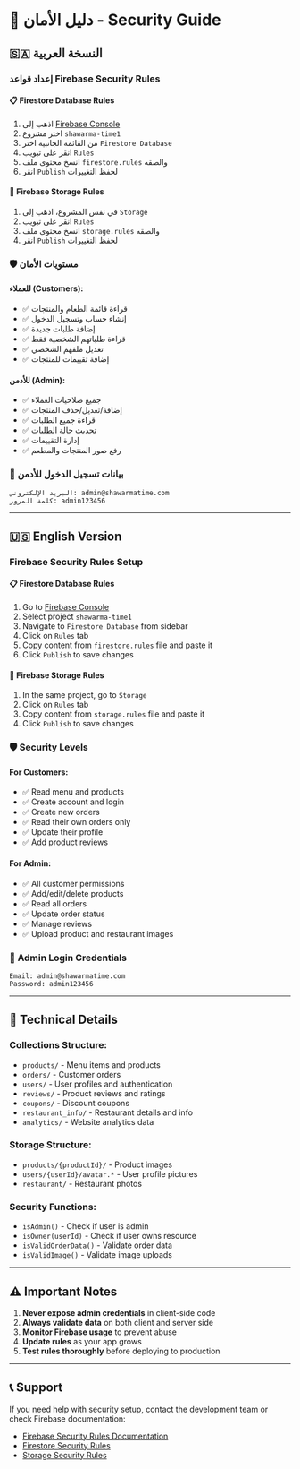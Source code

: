 # 🔐 دليل الأمان - Security Guide

## 🇸🇦 النسخة العربية

### إعداد قواعد Firebase Security Rules

#### 📋 **Firestore Database Rules**
1. اذهب إلى [Firebase Console](https://console.firebase.google.com)
2. اختر مشروع `shawarma-time1`
3. من القائمة الجانبية اختر `Firestore Database`
4. انقر على تبويب `Rules`
5. انسخ محتوى ملف `firestore.rules` والصقه
6. انقر `Publish` لحفظ التغييرات

#### 📁 **Firebase Storage Rules**
1. في نفس المشروع، اذهب إلى `Storage`
2. انقر على تبويب `Rules`
3. انسخ محتوى ملف `storage.rules` والصقه
4. انقر `Publish` لحفظ التغييرات

### 🛡️ **مستويات الأمان**

#### **للعملاء (Customers)**:
- ✅ قراءة قائمة الطعام والمنتجات
- ✅ إنشاء حساب وتسجيل الدخول
- ✅ إضافة طلبات جديدة
- ✅ قراءة طلباتهم الشخصية فقط
- ✅ تعديل ملفهم الشخصي
- ✅ إضافة تقييمات للمنتجات

#### **للأدمن (Admin)**:
- ✅ جميع صلاحيات العملاء
- ✅ إضافة/تعديل/حذف المنتجات
- ✅ قراءة جميع الطلبات
- ✅ تحديث حالة الطلبات
- ✅ إدارة التقييمات
- ✅ رفع صور المنتجات والمطعم

### 🔑 **بيانات تسجيل الدخول للأدمن**
```
البريد الإلكتروني: admin@shawarmatime.com
كلمة المرور: admin123456
```

---

## 🇺🇸 English Version

### Firebase Security Rules Setup

#### 📋 **Firestore Database Rules**
1. Go to [Firebase Console](https://console.firebase.google.com)
2. Select project `shawarma-time1`
3. Navigate to `Firestore Database` from sidebar
4. Click on `Rules` tab
5. Copy content from `firestore.rules` file and paste it
6. Click `Publish` to save changes

#### 📁 **Firebase Storage Rules**
1. In the same project, go to `Storage`
2. Click on `Rules` tab
3. Copy content from `storage.rules` file and paste it
4. Click `Publish` to save changes

### 🛡️ **Security Levels**

#### **For Customers**:
- ✅ Read menu and products
- ✅ Create account and login
- ✅ Create new orders
- ✅ Read their own orders only
- ✅ Update their profile
- ✅ Add product reviews

#### **For Admin**:
- ✅ All customer permissions
- ✅ Add/edit/delete products
- ✅ Read all orders
- ✅ Update order status
- ✅ Manage reviews
- ✅ Upload product and restaurant images

### 🔑 **Admin Login Credentials**
```
Email: admin@shawarmatime.com
Password: admin123456
```

---

## 🔧 **Technical Details**

### **Collections Structure**:
- `products/` - Menu items and products
- `orders/` - Customer orders
- `users/` - User profiles and authentication
- `reviews/` - Product reviews and ratings
- `coupons/` - Discount coupons
- `restaurant_info/` - Restaurant details and info
- `analytics/` - Website analytics data

### **Storage Structure**:
- `products/{productId}/` - Product images
- `users/{userId}/avatar.*` - User profile pictures
- `restaurant/` - Restaurant photos

### **Security Functions**:
- `isAdmin()` - Check if user is admin
- `isOwner(userId)` - Check if user owns resource
- `isValidOrderData()` - Validate order data
- `isValidImage()` - Validate image uploads

---

## ⚠️ **Important Notes**

1. **Never expose admin credentials** in client-side code
2. **Always validate data** on both client and server side
3. **Monitor Firebase usage** to prevent abuse
4. **Update rules** as your app grows
5. **Test rules thoroughly** before deploying to production

---

## 📞 **Support**

If you need help with security setup, contact the development team or check Firebase documentation:
- [Firebase Security Rules Documentation](https://firebase.google.com/docs/rules)
- [Firestore Security Rules](https://firebase.google.com/docs/firestore/security/get-started)
- [Storage Security Rules](https://firebase.google.com/docs/storage/security) 